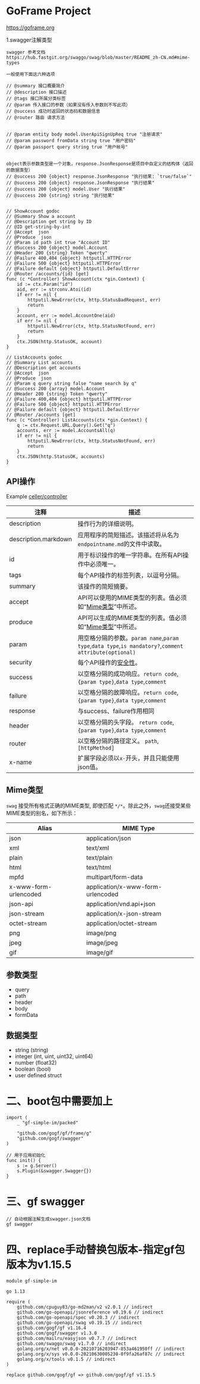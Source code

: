# GoFrame Project

https://goframe.org


1.swagger注解类型
```text
swagger 参考文档
https://hub.fastgit.org/swaggo/swag/blob/master/README_zh-CN.md#mime-types

一般使用下面这六种选项

// @summary 接口概要简介
// @description 接口描述
// @tags 接口所属分类标签
// @param 传入接口的参数（如果没有传入参数则不写此项）
// @success 成功时返回的状态码和数据信息
// @router 路由 请求方法


// @param entity body model.UserApiSignUpReq true "注册请求"
// @param password fromData string true "用户密码"
// @param passport query string true "用户帐号"


object表示参数类型是一个对象，response.JsonResponse是项目中自定义的结构体（返回的数据类型）
// @success 200 {object} response.JsonResponse "执行结果: `true/false`"
// @success 200 {object} response.JsonResponse "执行结果"
// @success 200 {object} model.User "执行结果"
// @success 200 {string} string "执行结果" 


// ShowAccount godoc
// @Summary Show a account
// @Description get string by ID
// @ID get-string-by-int
// @Accept  json
// @Produce  json
// @Param id path int true "Account ID"
// @Success 200 {object} model.Account
// @Header 200 {string} Token "qwerty"
// @Failure 400,404 {object} httputil.HTTPError
// @Failure 500 {object} httputil.HTTPError
// @Failure default {object} httputil.DefaultError
// @Router /accounts/{id} [get]
func (c *Controller) ShowAccount(ctx *gin.Context) {
    id := ctx.Param("id")
    aid, err := strconv.Atoi(id)
    if err != nil {
        httputil.NewError(ctx, http.StatusBadRequest, err)
        return
    }
    account, err := model.AccountOne(aid)
    if err != nil {
        httputil.NewError(ctx, http.StatusNotFound, err)
        return
    }
    ctx.JSON(http.StatusOK, account)
}

// ListAccounts godoc
// @Summary List accounts
// @Description get accounts
// @Accept  json
// @Produce  json
// @Param q query string false "name search by q"
// @Success 200 {array} model.Account
// @Header 200 {string} Token "qwerty"
// @Failure 400,404 {object} httputil.HTTPError
// @Failure 500 {object} httputil.HTTPError
// @Failure default {object} httputil.DefaultError
// @Router /accounts [get]
func (c *Controller) ListAccounts(ctx *gin.Context) {
    q := ctx.Request.URL.Query().Get("q")
    accounts, err := model.AccountsAll(q)
    if err != nil {
        httputil.NewError(ctx, http.StatusNotFound, err)
        return
    }
    ctx.JSON(http.StatusOK, accounts)
}

```

## API操作

Example [celler/controller](https://github.com/swaggo/swag/tree/master/example/celler/controller)

| 注释                 | 描述                                                                                                    |
| -------------------- | ------------------------------------------------------------------------------------------------------- |
| description          | 操作行为的详细说明。                                                                                    |
| description.markdown | 应用程序的简短描述。该描述将从名为`endpointname.md`的文件中读取。                                       |
| id                   | 用于标识操作的唯一字符串。在所有API操作中必须唯一。                                                     |
| tags                 | 每个API操作的标签列表，以逗号分隔。                                                                     |
| summary              | 该操作的简短摘要。                                                                                      |
| accept               | API可以使用的MIME类型的列表。值必须如“[Mime类型](#mime-types)”中所述。                                  |
| produce              | API可以生成的MIME类型的列表。值必须如“[Mime类型](#mime-types)”中所述。                                  |
| param                | 用空格分隔的参数。`param name`,`param type`,`data type`,`is mandatory?`,`comment` `attribute(optional)` |
| security             | 每个API操作的[安全性](#security)。                                                                      |
| success              | 以空格分隔的成功响应。`return code`,`{param type}`,`data type`,`comment`                                |
| failure              | 以空格分隔的故障响应。`return code`,`{param type}`,`data type`,`comment`                                |
| response             | 与success、failure作用相同                                                                               |
| header               | 以空格分隔的头字段。 `return code`,`{param type}`,`data type`,`comment`                                 |
| router               | 以空格分隔的路径定义。 `path`,`[httpMethod]`                                                            |
| x-name               | 扩展字段必须以`x-`开头，并且只能使用json值。                                                            |

## Mime类型

`swag` 接受所有格式正确的MIME类型, 即使匹配 `*/*`。除此之外，`swag`还接受某些MIME类型的别名，如下所示：

| Alias                 | MIME Type                         |
| --------------------- | --------------------------------- |
| json                  | application/json                  |
| xml                   | text/xml                          |
| plain                 | text/plain                        |
| html                  | text/html                         |
| mpfd                  | multipart/form-data               |
| x-www-form-urlencoded | application/x-www-form-urlencoded |
| json-api              | application/vnd.api+json          |
| json-stream           | application/x-json-stream         |
| octet-stream          | application/octet-stream          |
| png                   | image/png                         |
| jpeg                  | image/jpeg                        |
| gif                   | image/gif                         |

## 参数类型

- query
- path
- header
- body
- formData

## 数据类型

- string (string)
- integer (int, uint, uint32, uint64)
- number (float32)
- boolean (bool)
- user defined struct



# 二、boot包中需要加上
```text
import (
	_ "gf-simple-im/packed"

	"github.com/gogf/gf/frame/g"
	"github.com/gogf/swagger"
)

// 用于应用初始化
func init() {
	s := g.Server()
	s.Plugin(&swagger.Swagger{})
}
```

# 三、gf swagger
```text
// 自动根据注解生成swagger.json文档
gf swagger
```

# 四、replace手动替换包版本-指定gf包版本为v1.15.5
```text
module gf-simple-im

go 1.13

require (
	github.com/cpuguy83/go-md2man/v2 v2.0.1 // indirect
	github.com/go-openapi/jsonreference v0.19.6 // indirect
	github.com/go-openapi/spec v0.20.3 // indirect
	github.com/go-openapi/swag v0.19.15 // indirect
	github.com/gogf/gf v1.16.4
	github.com/gogf/swagger v1.3.0
	github.com/mailru/easyjson v0.7.7 // indirect
	github.com/swaggo/swag v1.7.0 // indirect
	golang.org/x/net v0.0.0-20210716203947-853a461950ff // indirect
	golang.org/x/sys v0.0.0-20210630005230-0f9fa26af87c // indirect
	golang.org/x/tools v0.1.5 // indirect
)

replace github.com/gogf/gf => github.com/gogf/gf v1.15.5

```